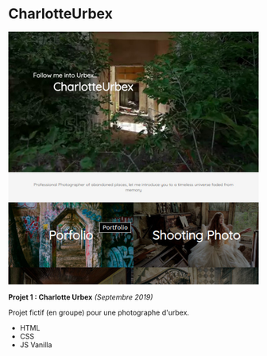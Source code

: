 # CharlotteUrbex

![charlotte](charlotte-urbex.jpg) 

**Projet 1 : Charlotte Urbex**
*(Septembre  2019)*

Projet fictif (en groupe) pour une photographe d'urbex.
+ HTML
+ CSS
+ JS Vanilla
